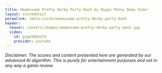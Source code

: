 ```yaml
---
title: Umamusume Pretty Derby Party Dash by Hippo Penny Deep View!
layout: scoredetail
permalink: /meta-score/umamusume-pretty-derby-party-dash
header:
  teaser: /assets/images/umamusume-pretty-derby-party-dash.jpg
  video:
    id: gippSQAX1F4
    provider: youtube
---
```

*Disclaimer: The scores and content presented here are generated by our advanced AI algorithm. This is purely for entertainment purposes and not in any way a game review.*
